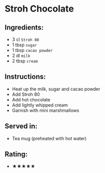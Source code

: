 # Stroh Chocolate

## Ingredients:
- 3 cl `Stroh 80`
- 1 tbsp `sugar`
- 1 tbsp `cacao powder`
- 2 dl `milk`
- 2 tbsp `cream`

## Instructions:
- Heat up the milk, sugar and cacao powder
- Add Stroh 80
- Add hot chocolate
- Add lightly whipped cream
- Garnish with mini marshmallows

## Served in:
- Tea mug (preheated with hot water)

## Rating:
- ★★★★★